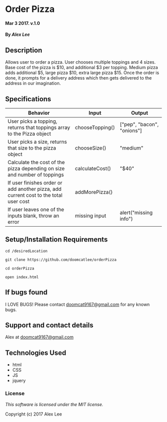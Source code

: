 
# Order Pizza

#### Mar 3 2017. v.1.0

#### By _Alex Lee_

## Description

Allows user to order a pizza. User chooses multiple toppings and 4 sizes. Base cost of the pizza is $10, and additional $3 per topping. Medium pizza adds additional $5, large pizza $10, extra large pizza $15. Once the order is done, it prompts for a delivery address which then gets delivered to the address in our imagination.

## Specifications

Behavior|Input|Output
---|---|---
User picks a topping, returns that toppings array to the Pizza object| chooseTopping() | ["pep", "bacon", "onions"]
User picks a size, returns that size to the pizza object | chooseSize() | "medium"
Calculate the cost of the pizza depending on size and number of toppings | calculateCost()|"$40"
If user finishes order or add another pizza, add current cost to the total user cost| addMorePizza()|
If user leaves one of the inputs blank, throw an error | missing input| alert("missing info")


## Setup/Installation Requirements
```
cd /desiredLocation
```
```
git clone https://github.com/doomcatlee/orderPizza
```
```
cd orderPizza
```
```
open index.html
```

## If bugs found

I LOVE BUGS! Please contact doomcat9167@gmail.com for any known bugs.


## Support and contact details

Alex at doomcat9167@gmail.com

## Technologies Used

* html
* CSS
* JS
* jquery


### License

*This software is licensed under the MIT license.*

Copyright (c) 2017 Alex Lee
